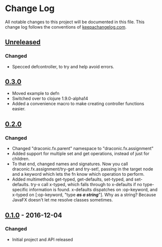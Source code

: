 # Change Log
All notable changes to this project will be documented in this file. This change log follows the conventions of [keepachangelog.com](http://keepachangelog.com/).

## [Unreleased]
### Changed
- Specced defcontroller, to try and help avoid errors.

## [0.3.0]
- Moved example to defn
- Switched over to clojure 1.9.0-alpha14
- Added a convenience macro to make creating controller functions easier.

## [0.2.0]
### Changed
- Changed "draconic.fx.parent" namespace to "draconic.fx.assignment"
- Added support for multiple set and get operations, instead of just for children.
- To that end, changed names and signatures. Now you call draconic.fx.assignment/try-get and try-set!, passing in the target node and a keyword which lets the fn know which operation to perform.
- Added multimethods get-typed, get-defaults, set-typed, and set-defaults. try-x call x-typed, which falls through to x-defaults if no type-specific information is found. x-defaults dispatches on :op-keyword, and x-typed on [:op-keyword, "type ***as a string***"]. Why as a string? Because JavaFX doesn't let me resolve classes sometimes.

## [0.1.0] - 2016-12-04
### Changed
- Initial project and API released

[Unreleased]: https://github.com/Zaphodious/draconic/compare/0.3.0...HEAD
[0.3.0]: https://github.com/Zaphodious/draconic/compare/0.2.0...0.3.0
[0.2.0]: https://github.com/Zaphodious/draconic/compare/0.1.0...0.2.0
[0.1.0]: https://github.com/Zaphodious/draconic/compare/0.1.0...0.1.0
